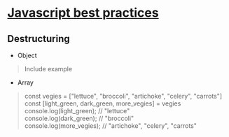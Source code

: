 # [Javascript best practices](./Contents.md)
## Destructuring

* Object
> Include example

* Array
> const vegies = ["lettuce", "broccoli", "artichoke", "celery", "carrots"]   
> const [light_green, dark_green, more_vegies] = vegies   
> console.log(light_green); // "lettuce"    
> console.log(dark_green); // "broccoli"    
> console.log(more_vegies); // "artichoke", "celery", "carrots"
